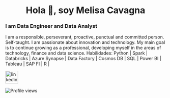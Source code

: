 <h1 align="center">Hola 👋, soy Melisa Cavagna</h1>
<h3 align="left">I am Data Engineer and Data Analyst</h3>
  
</h3> I am a responsible, perseverant, proactive, punctual and committed person. Self-taught. I am passionate about innovation and technology.
My main goal is to continue growing as a professional, developing myself in the areas of technology, finance and data science. </h3>


</h3> Habilidades: Python | Spark | Databricks | Azure Synapse | Data Factory | Cosmos DB | SQL | Power BI | Tableau | SAP FI | R | </h3>


[<img src='https://cdn.jsdelivr.net/npm/simple-icons@3.0.1/icons/linkedin.svg' alt='linkedin' height='40'>](https://www.linkedin.com/in/https://www.linkedin.com/in/melisacavagna//)  


![Profile views](https://gpvc.arturio.dev/mcavagna8)  
